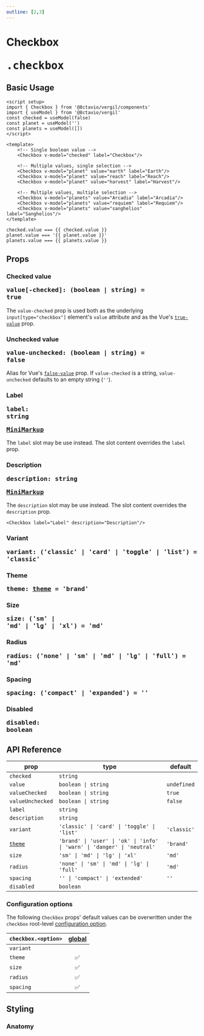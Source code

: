 ```yaml
---
outline: [2,3]
---
```


# Checkbox <Badge><pre>.checkbox</pre></Badge>

<script setup>
import { Checkbox } from '@8ctavio/vergil/components'
import { useModel } from '@8ctavio/vergil'
const checked = useModel(false)
const planet = useModel('')
const planets = useModel([])
</script>

## Basic Usage

```vue
<script setup>
import { Checkbox } from '@8ctavio/vergil/components'
import { useModel } from '@8ctavio/vergil'
const checked = useModel(false)
const planet = useModel('')
const planets = useModel([])
</script>

<template>
    <!-- Single boolean value -->
    <Checkbox v-model="checked" label="Checkbox"/>

    <!-- Multiple values, single selection -->
    <Checkbox v-model="planet" value="earth" label="Earth"/>
    <Checkbox v-model="planet" value="reach" label="Reach"/>
    <Checkbox v-model="planet" value="harvest" label="Harvest"/>

    <!-- Multiple values, multiple selection -->
    <Checkbox v-model="planets" value="Arcadia" label="Arcadia"/>
    <Checkbox v-model="planets" value="requiem" label="Requiem"/>
    <Checkbox v-model="planets" value="sanghelios" label="Sanghelios"/>
</template>
```
<Demo>
    <div class="col">
        <div class="row center">
            <Checkbox v-model="checked" label="Checkbox"/>
        </div>
        <div class="row center">
            <code>checked.value === {{ checked.value }}</code>
        </div>
        <div class="row center">
            <Checkbox v-model="planet" value="earth" label="Earth"/>
            <Checkbox v-model="planet" value="reach" label="Reach"/>
            <Checkbox v-model="planet" value="harvest" label="Harvest"/>
        </div>
        <div class="row center">
            <code>planet.value === '{{ planet.value }}'</code>
        </div>
        <div class="row center">
            <Checkbox v-model="planets" value="arcadia" label="Arcadia"/>
            <Checkbox v-model="planets" value="requiem" label="Requiem"/>
            <Checkbox v-model="planets" value="sanghelios" label="Sanghelios"/>
        </div>
        <div class="row center">
            <code>planets.value === {{ planets.value }}</code>
        </div>
    </div>
</Demo>

## Props

### Checked value <Badge><pre>value[-checked]: (boolean | string) = true</pre></Badge>

The `value-checked` prop is used both as the underlying `input[type="checkbox"]` element's `value` attribute and as the Vue's [`true-value`](https://vuejs.org/guide/essentials/forms.html#checkbox-1) prop.

### Unchecked value <Badge><pre>value-unchecked: (boolean | string) = false</pre></Badge>

Alias for Vue's [`false-value`](https://vuejs.org/guide/essentials/forms.html#checkbox-1) prop. If `value-checked` is a string, `value-unchecked` defaults to an empty string (`''`).

### Label <Badge><pre>label: string</pre></Badge> <Badge><pre>[MiniMarkup](/mini-markup)</pre></Badge>

The `label` slot may be use instead. The slot content overrides the `label` prop.

### Description <Badge><pre>description: string</pre></Badge> <Badge><pre>[MiniMarkup](/mini-markup)</pre></Badge>

The `description` slot may be use instead. The slot content overrides the `description` prop.

```vue
<Checkbox label="Label" description="Description"/>
```

<Demo>
    <Checkbox label="Label" description="Description"/>
</Demo>

### Variant <Badge><pre>variant: ('classic' | 'card' | 'toggle' | 'list') = 'classic'</pre></Badge>

<Demo>
    <div class="col starts">
        <div class="row center">
            <Checkbox variant="classic" label="Classic"/>
            <Checkbox variant="card" label="Card"/>
            <Checkbox variant="toggle" label="Toggle"/>
            <Checkbox variant="list" label="List"/>
        </div>
        <div class="row center">
            <Checkbox variant="classic" label="Classic" description="Description"/>
            <Checkbox variant="card" label="Card" description="Description"/>
            <Checkbox variant="toggle" label="Toggle" description="Description"/>
            <Checkbox variant="list" label="List" description="Description"/>
        </div>
    </div>
</Demo>

### Theme <Badge><pre>theme: [theme](/theme#the-theme-prop) = 'brand'</pre></Badge>

<Demo>
    <Checkbox theme="brand" label="Brand" checked/>
    <Checkbox theme="user" label="User"/>
    <Checkbox theme="ok" label="Ok"/>
    <Checkbox theme="info" label="Info"/>
    <Checkbox theme="warn" label="Warn"/>
    <Checkbox theme="danger" label="Danger"/>
    <Checkbox theme="neutral" label="Neutral"/>
</Demo>

### Size <Badge><pre>size: ('sm' | 'md' | 'lg' | 'xl') = 'md'</pre></Badge>

<Demo>
    <Checkbox size="sm" label="Small"/>
    <Checkbox size="md" label="Medium"/>
    <Checkbox size="lg" label="Large"/>
    <Checkbox size="xl" label="Extra Large"/>
</Demo>

### Radius <Badge><pre>radius: ('none' | 'sm' | 'md' | 'lg' | 'full') = 'md'</pre></Badge>

<Demo>
    <Checkbox radius="none" label="None"/>
    <Checkbox radius="sm" label="Small"/>
    <Checkbox radius="md" label="Medium"/>
    <Checkbox radius="lg" label="Large"/>
    <Checkbox radius="full" label="Full"/>
</Demo>

### Spacing <Badge><pre>spacing: ('compact' | 'expanded') = ''</pre></Badge>

<Demo>
    <div class="col">
        <div class="row center">
            <Checkbox size="sm" spacing="compact" label="Compact"/>
            <Checkbox size="sm" label="Default"/>
            <Checkbox size="sm" spacing="expanded" label="Expanded"/>
        </div>
        <div class="row center">
            <Checkbox size="md" spacing="compact" label="Compact"/>
            <Checkbox size="md" label="Default"/>
            <Checkbox size="md" spacing="expanded" label="Expanded"/>
        </div>
        <div class="row center">
            <Checkbox size="lg" spacing="compact" label="Compact"/>
            <Checkbox size="lg" label="Default"/>
            <Checkbox size="lg" spacing="expanded" label="Expanded"/>
        </div>
        <div class="row center">
            <Checkbox size="xl" spacing="compact" label="Compact"/>
            <Checkbox size="xl" label="Default"/>
            <Checkbox size="xl" spacing="expanded" label="Expanded"/>
        </div>
    </div>
</Demo>

### Disabled <Badge><pre>disabled: boolean</pre></Badge>

<Demo>
    <div class="col center">
        <div class="row center">
            <Checkbox disabled label="Disabled" variant="classic" checked/>
            <Checkbox disabled label="Disabled" variant="classic"/>
        </div>
        <div class="row center">
            <Checkbox disabled label="Disabled" variant="card" checked/>
            <Checkbox disabled label="Disabled" variant="card"/>    
        </div>
        <div class="row center">
            <Checkbox disabled label="Disabled" variant="toggle" checked/>
            <Checkbox disabled label="Disabled" variant="toggle"/>    
        </div>
        <div class="row center">
            <Checkbox disabled label="Disabled" variant="list" checked/>
            <Checkbox disabled label="Disabled" variant="list"/>    
        </div>
    </div>
</Demo>

## API Reference

| prop | type | default |
| ---- | ---- | ------- |
| `checked` | `string` | |
| `value` | `boolean \| string` | `undefined` |
| `valueChecked` | `boolean \| string` | `true` |
| `valueUnchecked` | `boolean \| string` | `false` |
| `label` | `string` | |
| `description` | `string` | |
| `variant` | `'classic' \| 'card' \| 'toggle' \| 'list'` | `'classic'` |
| [`theme`](/theme#the-theme-prop) | `'brand' \| 'user' \| 'ok' \| 'info' \| 'warn' \| 'danger' \| 'neutral'` | `'brand'` |
| `size` | `'sm' \| 'md' \| 'lg' \| 'xl'` | `'md'` |
| `radius` | `'none' \| 'sm' \| 'md' \| 'lg' \| 'full'` | `'md'` |
| `spacing` | `'' \| 'compact' \| 'extended'` | `''` |
| `disabled` | `boolean` | |

### Configuration options

The following `Checkbox` props' default values can be overwritten under the `checkbox` root-level [configuration option](/configuration).

| `checkbox.<option>` | [global](/configuration#global-configuration) |
| -------------- | :---: |
| `variant` | |
| `theme` | ✅ |
| `size` | ✅ |
| `radius` | ✅ |
| `spacing` | ✅ |

## Styling

### Anatomy

<Demo>
    <Anatomy tag="label" classes="checkbox">
        <Anatomy tag='input[type="checkbox"]'/>
        <Anatomy tag="span" classes="toggle-button">
            <Anatomy tag="svg" classes="toggle-check"/>
        </Anatomy>
        <Anatomy tag="p" classes="toggle-label">
            <Anatomy tag="slot #default"/>
        </Anatomy>
        <Anatomy tag="p" classes="toggle-description">
            <Anatomy tag="slot #description"/>
        </Anatomy>
    </Anatomy>
</Demo>